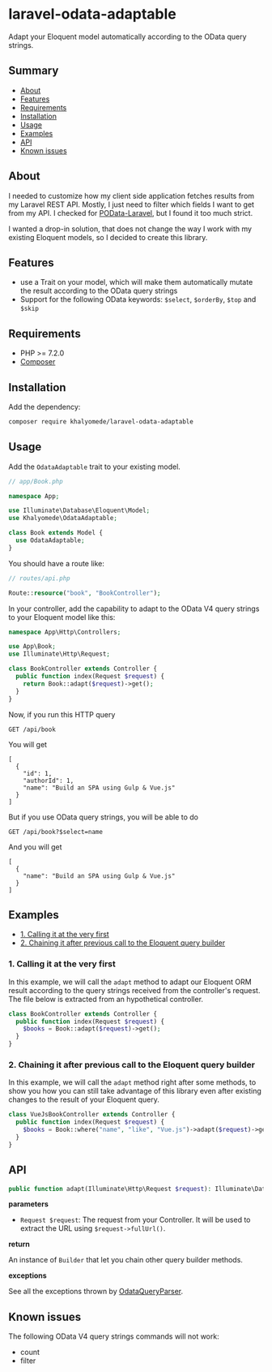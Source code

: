 # laravel-odata-adaptable

Adapt your Eloquent model automatically according to the OData query strings.

## Summary

- [About](#about)
- [Features](#features)
- [Requirements](#requirements)
- [Installation](#installation)
- [Usage](#usage)
- [Examples](#examples)
- [API](#api)
- [Known issues](#known-issues)

## About

I needed to customize how my client side application fetches results from my Laravel REST API. Mostly, I just need to filter which fields I want to get from my API. I checked for [POData-Laravel](https://github.com/Algo-Web/POData-Laravel), but I found it too much strict.

I wanted a drop-in solution, that does not change the way I work with my existing Eloquent models, so I decided to create this library.

## Features

- use a Trait on your model, which will make them automatically mutate the result according to the OData query strings
- Support for the following OData keywords: `$select`, `$orderBy`, `$top` and `$skip`

## Requirements

- PHP >= 7.2.0
- [Composer](https://getcomposer.org)

## Installation

Add the dependency:

```bash
composer require khalyomede/laravel-odata-adaptable
```

## Usage

Add the `OdataAdaptable` trait to your existing model.

```php
// app/Book.php

namespace App;

use Illuminate\Database\Eloquent\Model;
use Khalyomede\OdataAdaptable;

class Book extends Model {
  use OdataAdaptable;
}
```

You should have a route like:

```php
// routes/api.php

Route::resource("book", "BookController");
```

In your controller, add the capability to adapt to the OData V4 query strings to your Eloquent model like this:

```php
namespace App\Http\Controllers;

use App\Book;
use Illuminate\Http\Request;

class BookController extends Controller {
  public function index(Request $request) {
    return Book::adapt($request)->get();
  }
}
```

Now, if you run this HTTP query

```
GET /api/book
```

You will get

```
[
  {
    "id": 1,
    "authorId": 1,
    "name": "Build an SPA using Gulp & Vue.js"
  }
]
```

But if you use OData query strings, you will be able to do

```
GET /api/book?$select=name
```

And you will get

```
[
  {
    "name": "Build an SPA using Gulp & Vue.js"
  }
]
```

## Examples

- [1. Calling it at the very first](#1-calling-it-at-the-very-first)
- [2. Chaining it after previous call to the Eloquent query builder](#2-chaining-it-after-previous-call-to-the-eloquent-query-builder)

### 1. Calling it at the very first

In this example, we will call the `adapt` method to adapt our Eloquent ORM result according to the query strings received from the controller's request. The file below is extracted from an hypothetical controller.

```php
class BookController extends Controller {
  public function index(Request $request) {
    $books = Book::adapt($request)->get();
  }
}
```

### 2. Chaining it after previous call to the Eloquent query builder

In this example, we will call the `adapt` method right after some methods, to show you how you can still take advantage of this library even after existing changes to the result of your Eloquent query.

```php
class VueJsBookController extends Controller {
  public function index(Request $request) {
    $books = Book::where("name", "like", "Vue.js")->adapt($request)->get();
  }
}
```

## API

```php
public function adapt(Illuminate\Http\Request $request): Illuminate\Database\Eloquent\Builder;
```

**parameters**

- `Request $request`: The request from your Controller. It will be used to extract the URL using `$request->fullUrl()`.

**return**

An instance of `Builder` that let you chain other query builder methods.

**exceptions**

See all the exceptions thrown by [OdataQueryParser](https://packagist.org/packages/khalyomede/odata-query-parser).

## Known issues

The following OData V4 query strings commands will not work:

- count
- filter
